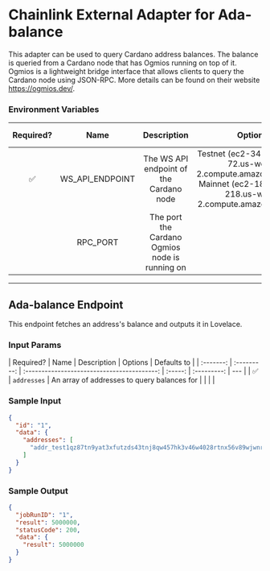 # Chainlink External Adapter for Ada-balance

This adapter can be used to query Cardano address balances. The balance is queried from a Cardano node that has Ogmios running on top of it. Ogmios is a
lightweight bridge interface that allows clients to query the Cardano node using JSON-RPC. More details can be found on their website https://ogmios.dev/.

### Environment Variables

| Required? |      Name       |                  Description                   |                                                         Options                                                          | Defaults to |
| :-------: | :-------------: | :--------------------------------------------: | :----------------------------------------------------------------------------------------------------------------------: | :---------: |
|    ✅     | WS_API_ENDPOINT |    The WS API endpoint of the Cardano node     | Testnet (ec2-34-223-102-72.us-west-2.compute.amazonaws.com), Mainnet (ec2-18-237-40-218.us-west-2.compute.amazonaws.com) |             |
|           |    RPC_PORT     | The port the Cardano Ogmios node is running on |                                                                                                                          |    1337     |

---

## Ada-balance Endpoint

This endpoint fetches an address's balance and outputs it in Lovelace.

### Input Params

| Required? |    Name     |                 Description                 | Options | Defaults to |
| :-------: | :---------: | :-----------------------------------------: | :-----: | :---------: | --- |
|    ✅     | `addresses` | An array of addresses to query balances for |         |             |     |

### Sample Input

```json
{
  "id": "1",
  "data": {
    "addresses": [
      "addr_test1qz87tn9yat3xfutzds43tnj8qw457hk3v46w4028rtnx56v89wjwnrwcvlfm2atvcnnclh3x7thwrl7pgnffaw24mgws0dga4m"
    ]
  }
}
```

### Sample Output

```json
{
  "jobRunID": "1",
  "result": 5000000,
  "statusCode": 200,
  "data": {
    "result": 5000000
  }
}
```
